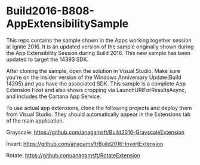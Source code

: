 # Build2016-B808-AppExtensibilitySample
This repo contains the sample shown in the Apps working together session at Ignite 2016. It is an updated version of the sample originally shown during the App Extensibility Session during Build 2016. This new sample has been updated to target the 14393 SDK.

After cloning the sample, open the solution in Visual Studio. Make sure you're on the Insider version of the Windows Anniversary Update(Build 14295) and you have the associated SDK. This sample is a complete App Extension Host and also shows cropping via LaunchURIForResultsAsync, and includes the Cortana App Service. 

To use actual app extensions, clone the following projects and deploy them from Visual Studio. They should automatically appear in the Extensions tab of the main application.

Grayscale:
https://github.com/anagamsft/Build2016-GrayscaleExtension

Invert: 
https://github.com/anagamsft/Build2016-InvertExtension

Rotate:
https://github.com/anagamsft/RotateExtension



